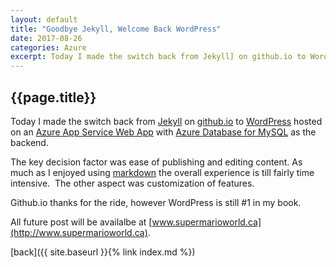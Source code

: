 ```yaml
---
layout: default
title: "Goodbye Jekyll, Welcome Back WordPress"
date: 2017-08-26
categories: Azure
excerpt: Today I made the switch back from Jekyll] on github.io to WordPresshosted on an Azure...
---
```


## {{page.title}}

Today I made the switch back from [Jekyll](https://jekyllrb.com/) on [github.io](https://pages.github.com/) to [WordPress](https://docs.microsoft.com/en-us/azure/app-service-web/web-sites-php-web-site-gallery) hosted on an [Azure App Service Web App](https://docs.microsoft.com/en-us/azure/app-service-web/) with [Azure Database for MySQL](https://docs.microsoft.com/en-us/azure/mysql/) as the backend.

The key decision factor was ease of publishing and editing content. As much as I enjoyed using [markdown](https://en.wikipedia.org/wiki/Markdown) the overall experience is till fairly time intensive.  
The other aspect was customization of features.

Github.io thanks for the ride, however WordPress is still #1 in my book.

All future post will be availalbe at [www.supermarioworld.ca](http://www.supermarioworld.ca).

[back]({{ site.baseurl }}{% link index.md %})